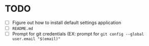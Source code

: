 # TODO

- [ ] Figure out how to install default settings application
- [ ] `README.md`
- [ ] Prompt for git credentials (EX: prompt for `git config --global user.email "$(email)"`
